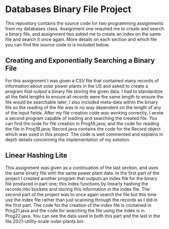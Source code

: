 # Databases Binary File Project
This repository contains the source code for two programming assignments from my databases class. Assignment one required me to create and search a binary file, and assignment two asked me to create an index on the same file and search it once again. More details on each section and which file you can find the source code in is included below.

## Creating and Exponentially Searching a Binary File
For this assignment I was given a CSV file that contained many records of information about solar power plants in the US and asked to create a program that output a binary file storing the given data. I had to standardize all the field lengths to ensure all records were the same length to ensure the file would be searchable later; I also included meta-data within the binary file so the reading of the file was in no way dependent on the length of any of the input fields. After my file creation code was working correctly, I wrote a second program capable of loading and searching the created file. You can find the code for file creation in Prog1A.java, and the code for reading the file in Prog1B.java; Record.java contains the code for the Record object which was used in this project. The code is well commented and explains in depth details concerning the implementation of my solution.

## Linear Hashing Lite
This assignment was given as a continuation of the last section, and uses the same binary file with the same power plant data. In the first part of the project I created another program that outputs an index file for the binary file produced in part one; this index functions by linearly hashing the records into buckets and storing this information in the index file. The second part of the project was to once again search the file but this time use the index file rather than just scanning through the records as I did in the first part. The code for the creation of the index file is contained in Prog21.java and the code for searching the file using the index is in Prog22.java. You can see the data used in both this part and the last in the file 2021-utility-scale-solar-plants.bin. 
